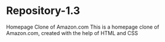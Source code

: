# Repository-1.3
Homepage Clone of Amazon.com
This is a homepage clone of Amazon.com, created with the help of HTML and CSS

